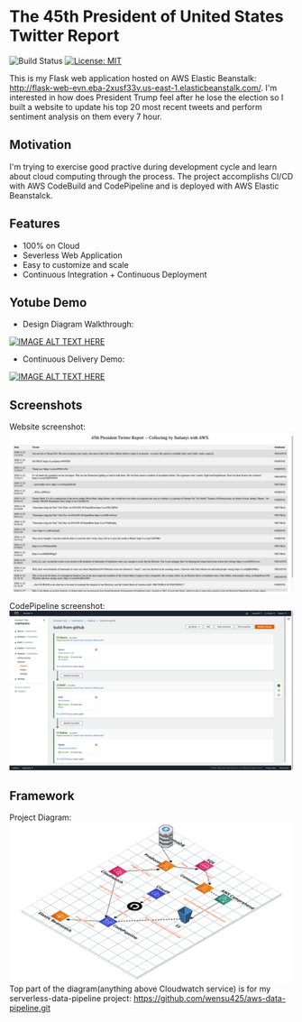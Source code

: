 # The 45th President of United States Twitter Report

![Build Status](https://codebuild.us-east-1.amazonaws.com/badges?uuid=eyJlbmNyeXB0ZWREYXRhIjoieWJldWpxN0xKbUlwNWJMdlh3UC80bE1GTTVtaTYzL1pndlNXVFBlSllZaU5Ed3l3aEM4L01SVzV4UnVXNlhxaURSSkFRNVVkWDRnU1lSNk5KQytMcnpFPSIsIml2UGFyYW1ldGVyU3BlYyI6IlpCSVlkWTh1enRsRFpEd2IiLCJtYXRlcmlhbFNldFNlcmlhbCI6MX0%3D&branch=main)
[![License: MIT](https://img.shields.io/badge/License-MIT-yellow.svg)](https://opensource.org/licenses/MIT)

This is my Flask web application hosted on AWS Elastic Beanstalk: http://flask-web-evn.eba-2xusf33v.us-east-1.elasticbeanstalk.com/. I'm interested in how does President Trump feel after he lose the election so I built a website to update his top 20 most recent tweets and perform sentiment analysis on them every 7 hour. 


## Motivation

I'm trying to exercise good practive during development cycle and learn about cloud computing through the process. The project accomplishs CI/CD with AWS CodeBuild and CodePipeline and is deployed with AWS Elastic Beanstalck.

## Features

- 100% on Cloud
- Severless Web Application 
- Easy to customize and scale
- Continuous Integration + Continuous Deployment

## Yotube Demo

- Design Diagram Walkthrough:

[![IMAGE ALT TEXT HERE](https://img.youtube.com/vi/JpU8HdnKdXY/0.jpg)](https://www.youtube.com/watch?v=JpU8HdnKdXY)

- Continuous Delivery Demo:

[![IMAGE ALT TEXT HERE](https://img.youtube.com/vi/TBxInq4186A/0.jpg)](https://www.youtube.com/watch?v=TBxInq4186A)

## Screenshots

Website screenshot:
![web page](./resources/2.png)

CodePipeline screenshot:
![CD](./resources/1.png)


## Framework

Project Diagram: 
![diagram](./resources/3.png "Diagram")
Top part of the diagram(anything above Cloudwatch service) is for my serverless-data-pipeline project: https://github.com/wensu425/aws-data-pipeline.git

